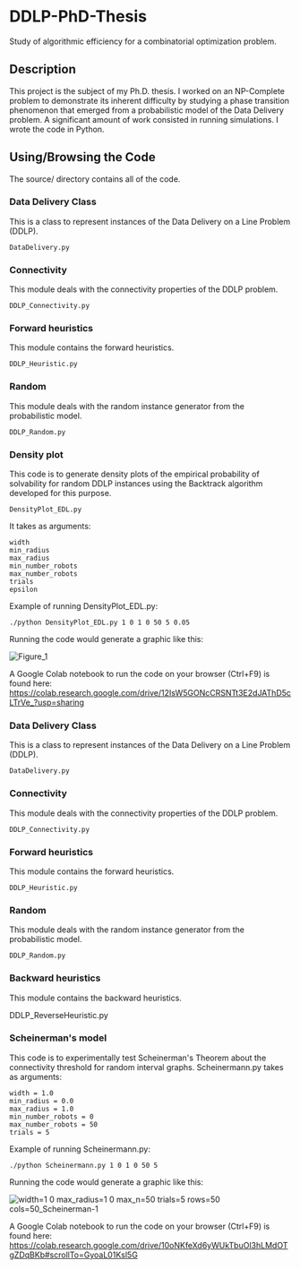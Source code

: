 # DDLP-PhD-Thesis
Study of algorithmic efficiency for a combinatorial optimization problem.

## Description

This project is the subject of my Ph.D. thesis. I worked on an NP-Complete problem to demonstrate its inherent
difficulty by studying a phase transition phenomenon that emerged from a probabilistic model of the Data Delivery
problem. A significant amount of work consisted in running simulations. I wrote the code in Python.

## Using/Browsing the Code

The source/ directory contains all of the code.

### Data Delivery Class

This is a class to represent instances of the Data Delivery on a Line Problem (DDLP).

    DataDelivery.py
    
### Connectivity

This module deals with the connectivity properties of the DDLP problem.

    DDLP_Connectivity.py
    
### Forward heuristics

This module contains the forward heuristics.

    DDLP_Heuristic.py
    
### Random

This module deals with the random instance generator from the probabilistic model.

    DDLP_Random.py
    
### Density plot

This code is to generate density plots of the empirical probability of solvability for random DDLP instances using the Backtrack algorithm developed for this purpose.

    DensityPlot_EDL.py
    
It takes as arguments:

    width
    min_radius
    max_radius
    min_number_robots
    max_number_robots
    trials 
    epsilon

Example of running DensityPlot_EDL.py:

    ./python DensityPlot_EDL.py 1 0 1 0 50 5 0.05

Running the code would generate a graphic like this:

![Figure_1](https://user-images.githubusercontent.com/13812290/134736938-c13cd963-f001-4b54-a7fe-5e1f629c99b1.png)

A Google Colab notebook to run the code on your browser (Ctrl+F9) is found here:
https://colab.research.google.com/drive/12IsW5GONcCRSNTt3E2dJAThD5cLTrVe_?usp=sharing

   
### Data Delivery Class

This is a class to represent instances of the Data Delivery on a Line Problem (DDLP).

    DataDelivery.py
    
### Connectivity

This module deals with the connectivity properties of the DDLP problem.

    DDLP_Connectivity.py
    
### Forward heuristics

This module contains the forward heuristics.

    DDLP_Heuristic.py
    
### Random

This module deals with the random instance generator from the probabilistic model.

    DDLP_Random.py
    
### Backward heuristics

This module contains the backward heuristics.

   DDLP_ReverseHeuristic.py

### Scheinerman's model 

This code is to experimentally test Scheinerman's Theorem about the connectivity threshold for random interval graphs. Scheinermann.py takes as arguments:

    width = 1.0
    min_radius = 0.0
    max_radius = 1.0
    min_number_robots = 0
    max_number_robots = 50
    trials = 5

Example of running Scheinermann.py:

    ./python Scheinermann.py 1 0 1 0 50 5

Running the code would generate a graphic like this:

![width=1 0 max_radius=1 0 max_n=50 trials=5 rows=50 cols=50_Scheinerman-1](https://user-images.githubusercontent.com/13812290/134735538-80bf170e-ae42-45f3-86f8-c1df3ea956d4.png)

A Google Colab notebook to run the code on your browser (Ctrl+F9) is found here:
https://colab.research.google.com/drive/10oNKfeXd6yWUkTbuOl3hLMdOTgZDqBKb#scrollTo=GyoaL01Ksl5G


